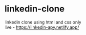 # linkedin-clone
linkedin clone using html and css only
<br>
live - https://linkedin-apy.netlify.app/
